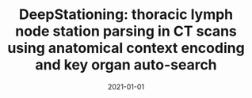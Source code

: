 ---
title: "DeepStationing: thoracic lymph node station parsing in CT scans using anatomical context encoding and key organ auto-search"
collection: publications
permalink: /publication/2021-01-01-DeepStationing-thoracic-lymph-node-station-parsing-in-CT-scans-using-anatomical-context-encoding-and-key-organ-auto-search
date: 2021-01-01
venue: 'Proceedings of the International Conference on Medical Image Computing and Computer-Assisted Intervention'
citation: ' Dazhou Guo,  Xianghua Ye,  Jia Ge,  Xing Di,  Le Lu,  Lingyun Huang,  Guotong Xie,  Jing Xiao,  Zhongjie Lu,  Ling Peng,  Senxiang Yan,  Dakai Jin, &quot;DeepStationing: thoracic lymph node station parsing in CT scans using anatomical context encoding and key organ auto-search.&quot; Proceedings of the International Conference on Medical Image Computing and Computer-Assisted Intervention, 2021.'
---